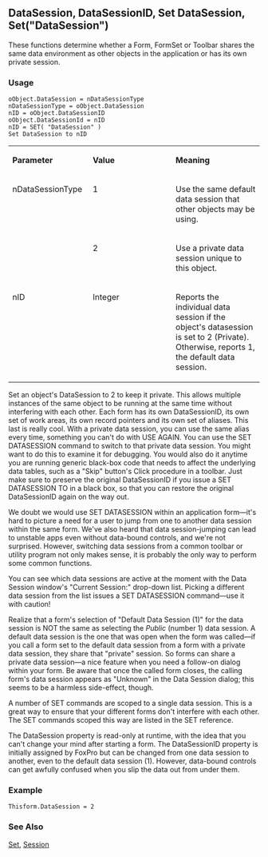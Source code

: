 ## DataSession, DataSessionID, Set DataSession, Set("DataSession")

These functions determine whether a Form, FormSet or Toolbar shares the same data environment as other objects in the application or has its own private session.

### Usage

```foxpro
oObject.DataSession = nDataSessionType
nDataSessionType = oObject.DataSession
nID = oObject.DataSessionID
oObject.DataSessionId = nID
nID = SET( "DataSession" )
Set DataSession to nID
```
<table>
<tr>
  <td width="32%" valign="top">
  <p><b>Parameter</b></p>
  </td>
  <td width=23% valign=top>
  <p><b>Value</b></p>
  </td>
  <td width=45% valign=top>
  <p><b>Meaning</b></p>
  </td>
 </tr>
<tr>
  <td width=32% rowspan=2 valign=top>
  <p>nDataSessionType</p>
  </td>
  <td width=23% valign=top>
  <p>1</p>
  </td>
  <td width=45% valign=top>
  <p>Use the same default data session that other objects may be using.</p>
  </td>
 </tr>
<tr>
  <td width=33% valign=top>
  <p>2</p>
  </td>
  <td width=67% valign=top>
  <p>Use a private data session unique to this object.</p>
  </td>
 </tr>
<tr>
  <td width="32%" valign="top">
  <p>nID</p>
  </td>
  <td width=23% valign=top>
  <p>Integer</p>
  </td>
  <td width=45% valign=top>
  <p>Reports the individual data session if the object's datasession is set to 2 (Private). Otherwise, reports 1, the default data session.</p>
  </td>
 </tr>
</table>

Set an object's DataSession to 2 to keep it private. This allows multiple instances of the same object to be running at the same time without interfering with each other. Each form has its own DataSessionID, its own set of work areas, its own record pointers and its own set of aliases. This last is really cool. With a private data session, you can use the same alias every time, something you can't do with USE AGAIN. You can use the SET DATASESSION command to switch to that private data session. You might want to do this to examine it for debugging. You would also do it anytime you are running generic black-box code that needs to affect the underlying data tables, such as a "Skip" button's Click procedure in a toolbar. Just make sure to preserve the original DataSessionID if you issue a SET DATASESSION TO in a black box, so that you can restore the original DataSessionID again on the way out.

We doubt we would use SET DATASESSION within an application form&mdash;it's hard to picture a need for a user to jump from one to another data session within the same form. We've also heard that data session-jumping can lead to unstable apps even without data-bound controls, and we're not surprised. However, switching data sessions from a common toolbar or utility program not only makes sense, it is probably the only way to perform some common functions. 

You can see which data sessions are active at the moment with the Data Session window's "Current Session:" drop-down list. Picking a different data session from the list issues a SET DATASESSION command&mdash;use it with caution!

Realize that a form's selection of "Default Data Session (1)" for the data session is NOT the same as selecting the *Public* (number 1) data session. A default data session is the one that was open when the form was called&mdash;if you call a form set to the default data session from a form with a private data session, they share that "private" session. So forms can share a private data session&mdash;a nice feature when you need a follow-on dialog within your form. Be aware that once the called form closes, the calling form's data session appears as "Unknown" in the Data Session dialog; this seems to be a harmless side-effect, though.

A number of SET commands are scoped to a single data session. This is a great way to ensure that your different forms don't interfere with each other. The SET commands scoped this way are listed in the SET reference.

The DataSession property is read-only at runtime, with the idea that you can't change your mind after starting a form. The DataSessionID property is initially assigned by FoxPro but can be changed from one data session to another, even to the default data session (1). However, data-bound controls can get awfully confused when you slip the data out from under them.

### Example

```foxpro
Thisform.DataSession = 2
```
### See Also

[Set](s4g126.md), [Session](s4g873.md)